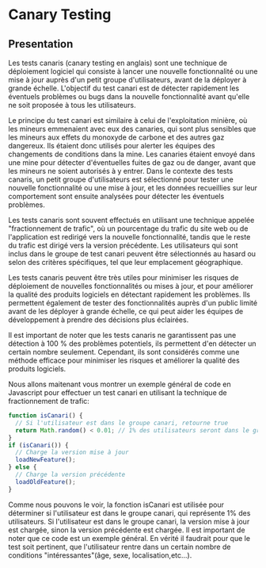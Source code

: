 # Canary Testing
## Presentation
Les tests canaris (canary testing en anglais) sont une technique de déploiement logiciel qui consiste à lancer une nouvelle fonctionnalité ou une mise à jour auprès d'un petit groupe d'utilisateurs, avant de la déployer à grande échelle. L'objectif du test canari est de détecter rapidement les éventuels problèmes ou bugs dans la nouvelle fonctionnalité avant qu'elle ne soit proposée à tous les utilisateurs.
  
Le principe du test canari est similaire à celui de l'exploitation minière, où les mineurs emmenaient avec eux des canaries, qui sont plus sensibles que les mineurs aux effets du monoxyde de carbone et des autres gaz dangereux. Ils étaient donc utilisés pour alerter les équipes des changements de conditions dans la mine. Les canaries étaient envoyé dans une mine pour détecter d'éventuelles fuites de gaz ou de danger, avant que les mineurs ne soient autorisés à y entrer. Dans le contexte des tests canaris, un petit groupe d'utilisateurs est sélectionné pour tester une nouvelle fonctionnalité ou une mise à jour, et les données recueillies sur leur comportement sont ensuite analysées pour détecter les éventuels problèmes.
  
Les tests canaris sont souvent effectués en utilisant une technique appelée "fractionnement de trafic", où un pourcentage du trafic du site web ou de l'application est redirigé vers la nouvelle fonctionnalité, tandis que le reste du trafic est dirigé vers la version précédente. Les utilisateurs qui sont inclus dans le groupe de test canari peuvent être sélectionnés au hasard ou selon des critères spécifiques, tel que leur emplacement géographique.
  
Les tests canaris peuvent être très utiles pour minimiser les risques de déploiement de nouvelles fonctionnalités ou mises à jour, et pour améliorer la qualité des produits logiciels en détectant rapidement les problèmes. Ils permettent également de tester des fonctionnalités auprès d'un public limité avant de les déployer à grande échelle, ce qui peut aider les équipes de développement à prendre des décisions plus éclairées.
  
Il est important de noter que les tests canaris ne garantissent pas une détection à 100 % des problèmes potentiels, ils permettent d'en détecter un certain nombre seulement. Cependant, ils sont considérés comme une méthode efficace pour minimiser les risques et améliorer la qualité des produits logiciels.

Nous allons maitenant vous montrer un exemple général de code en Javascript pour effectuer un test canari en utilisant la technique de fractionnement de trafic:
```js
function isCanari() {
  // Si l'utilisateur est dans le groupe canari, retourne true
  return Math.random() < 0.01; // 1% des utilisateurs seront dans le groupe canari
}
if (isCanari()) {
  // Charge la version mise à jour
  loadNewFeature();
} else {
  // Charge la version précédente
  loadOldFeature();
}
```
Comme nous pouvons le voir, la fonction isCanari est utilisée pour déterminer si l'utilisateur est dans le groupe canari, qui représente 1% des utilisateurs. Si l'utilisateur est dans le groupe canari, la version mise à jour est chargée, sinon la version précédente est chargée.
Il est important de noter que ce code est un exemple général. En vérité il faudrait pour que le test soit pertinent, que l'utilisateur rentre dans un certain nombre de conditions "intéressantes"(âge, sexe, localisation,etc...).
